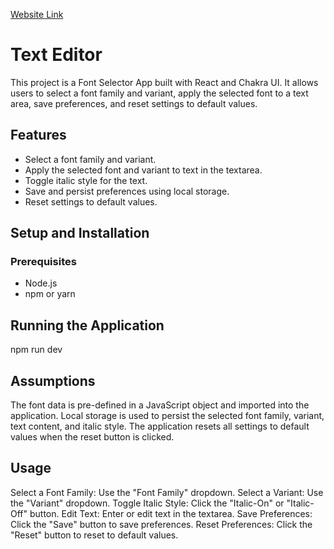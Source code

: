 [Website Link](https://zeeshan-texteditor.netlify.app/)

# Text Editor

This project is a Font Selector App built with React and Chakra UI. It allows users to select a font family and variant, apply the selected font to a text area, save preferences, and reset settings to default values.

## Features

- Select a font family and variant.
- Apply the selected font and variant to text in the textarea.
- Toggle italic style for the text.
- Save and persist preferences using local storage.
- Reset settings to default values.

## Setup and Installation

### Prerequisites
- Node.js
- npm or yarn


## Running the Application
npm run dev

## Assumptions
The font data is pre-defined in a JavaScript object and imported into the application.
Local storage is used to persist the selected font family, variant, text content, and italic style.
The application resets all settings to default values when the reset button is clicked.


## Usage
Select a Font Family: Use the "Font Family" dropdown.
Select a Variant: Use the "Variant" dropdown.
Toggle Italic Style: Click the "Italic-On" or "Italic-Off" button.
Edit Text: Enter or edit text in the textarea.
Save Preferences: Click the "Save" button to save preferences.
Reset Preferences: Click the "Reset" button to reset to default values.



